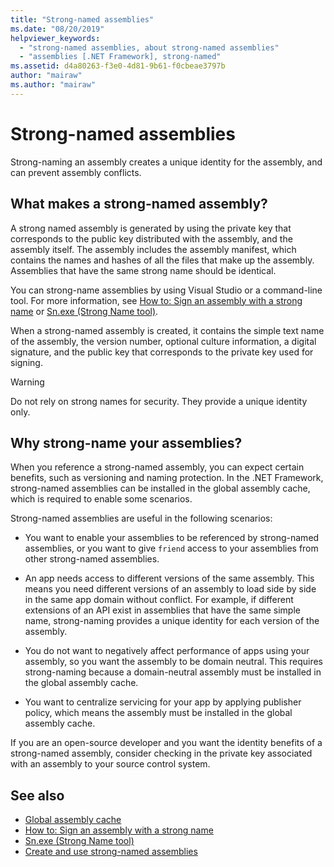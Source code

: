 ```yaml
---
title: "Strong-named assemblies"
ms.date: "08/20/2019"
helpviewer_keywords:
  - "strong-named assemblies, about strong-named assemblies"
  - "assemblies [.NET Framework], strong-named"
ms.assetid: d4a80263-f3e0-4d81-9b61-f0cbeae3797b
author: "mairaw"
ms.author: "mairaw"
---
```

# Strong-named assemblies

Strong-naming an assembly creates a unique identity for the assembly, and can prevent assembly conflicts.

## What makes a strong-named assembly?

A strong named assembly is generated by using the private key that corresponds to the public key distributed with the assembly, and the assembly itself. The assembly includes the assembly manifest, which contains the names and hashes of all the files that make up the assembly. Assemblies that have the same strong name should be identical.

You can strong-name assemblies by using Visual Studio or a command-line tool. For more information, see [How to: Sign an assembly with a strong name](sign-strong-name.md) or [Sn.exe (Strong Name tool)](../../framework/tools/sn-exe-strong-name-tool.md).

When a strong-named assembly is created, it contains the simple text name of the assembly, the version number, optional culture information, a digital signature, and the public key that corresponds to the private key used for signing.

> [!WARNING]
> Do not rely on strong names for security. They provide a unique identity only.

## Why strong-name your assemblies?

When you reference a strong-named assembly, you can expect certain benefits, such as versioning and naming protection. In the .NET Framework, strong-named assemblies can be installed in the global assembly cache, which is required to enable some scenarios.

Strong-named assemblies are useful in the following scenarios:

- You want to enable your assemblies to be referenced by strong-named assemblies, or you want to give `friend` access to your assemblies from other strong-named assemblies.

- An app needs access to different versions of the same assembly. This means  you need different versions of an assembly to load side by side in the same app domain without conflict. For example, if different extensions of an API exist in assemblies that have the same simple name, strong-naming provides a unique identity for each version of the assembly.

- You do not want to negatively affect performance of apps using your assembly, so you want the assembly to be domain neutral. This requires strong-naming because a domain-neutral assembly must be installed in the global assembly cache.

- You want to centralize servicing for your app by applying publisher policy, which means the assembly must be installed in the global assembly cache.

If you are an open-source developer and you want the identity benefits of a strong-named assembly, consider checking in the private key associated with an assembly to your source control system.

## See also

- [Global assembly cache](../../framework/app-domains/gac.md)
- [How to: Sign an assembly with a strong name](sign-strong-name.md)
- [Sn.exe (Strong Name tool)](../../framework/tools/sn-exe-strong-name-tool.md)
- [Create and use strong-named assemblies](create-use-strong-named.md)
